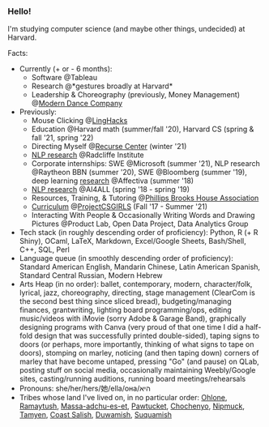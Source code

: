### Hello!

I'm studying computer science (and maybe other things, undecided) at Harvard.

Facts:

- Currently (+ or - 6 months):
  - Software @Tableau
  - Research @\*gestures broadly at Harvard\*
  - Leadership & Choreography (previously, Money Management) @[Modern Dance Company](http://www.hrmdc.org/)
- Previously:
  - Mouse Clicking @[LingHacks](http://linghacks.tech)
  - Education @Harvard math (summer/fall '20), Harvard CS (spring & fall '21, spring '22)
  - Directing Myself @[Recurse Center](https://recurse.com) (winter '21)
  - [NLP research](https://aclanthology.org/2021.findings-acl.174/) @Radcliffe Institute
  - Corporate internships: SWE @Microsoft (summer '21), NLP research @Raytheon BBN (summer '20), SWE @Bloomberg (summer '19), deep learning [research](https://github.com/ENSCMA2/giphy-scraper) @Affectiva (summer '18)
  - [NLP research](https://github.com/ENSCMA2/humanly) @AI4ALL (spring '18 - spring '19)
  - Resources, Training, & Tutoring @[Phillips Brooks House Association](https://pbha.org)
  - [Curriculum](https://linktr.ee/pcsgnlp) @[ProjectCSGIRLS](https://projectcsgirls.com) (Fall '17 - Summer '21)
  - Interacting With People & Occasionally Writing Words and Drawing Pictures @Product Lab, Open Data Project, Data Analytics Group
- Tech stack (in roughly descending order of proficiency): Python, R (+ R Shiny), OCaml, LaTeX, Markdown, Excel/Google Sheets, Bash/Shell, C++, SQL, Perl
- Language queue (in smoothly descending order of proficiency): Standard American English, Mandarin Chinese, Latin American Spanish, Standard Central Russian, Modern Hebrew
- Arts Heap (in no order): ballet, contemporary, modern, character/folk, lyrical, jazz, choreography, directing, stage management (ClearCom is the second best thing since sliced bread), budgeting/managing finances, grantwriting, lighting board programming/ops, editing music/videos with iMovie (sorry Adobe & Garage Band), graphically designing programs with Canva (very proud of that one time I did a half-fold design that was successfully printed double-sided), taping signs to doors (or perhaps, more importantly, thinking of what signs to tape on doors), stomping on marley, noticing (and then taping down) corners of marley that have become untaped, pressing "Go" (and pause) on QLab, posting stuff on social media, occasionally maintaining Weebly/Google sites, casting/running auditions, running board meetings/rehearsals
- Pronouns: she/her/hers/她/ella/она/היא
- Tribes whose land I've lived on, in no particular order: [Ohlone](http://www.muwekma.org/home.html), [Ramaytush](http://www.ramaytush.com/), [Massa-adchu-es-et](http://massachusetttribe.org/), [Pawtucket](http://www.salemhistorical.org/massachusetts-indigenous-community-resources), [Chochenyo](https://sogoreate-landtrust.com/), [Nipmuck](https://www.nipmucnation.org/), [Tamyen](https://cla.berkeley.edu/languages/tamyen.php), [Coast Salish](http://www.firstnations.de/development/coast_salish.htm), [Duwamish](https://www.duwamishtribe.org/), [Suquamish](https://suquamish.nsn.us/)
